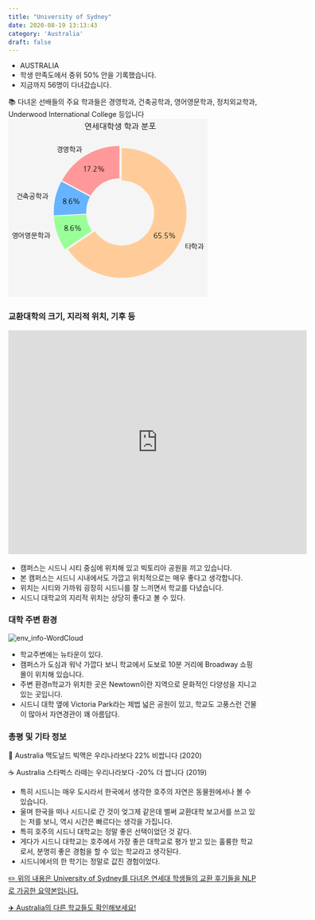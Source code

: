 ```yaml
---
title: "University of Sydney"
date: 2020-08-19 13:13:43
category: 'Australia'
draft: false
---
```



* AUSTRALIA
* 학생 만족도에서 중위 50% 안을 기록했습니다.
* 지금까지 56명이 다녀갔습니다. 

📚 다녀온 선배들의 주요 학과들은 경영학과, 건축공학과, 영어영문학과, 정치외교학과, Underwood International College 등입니다
![department-info](../plots/AU000015.png)
### 교환대학의 크기, 지리적 위치, 기후 등
<iframe
width="600"
height="450"
frameborder="0" style="border:0"
src="https://www.google.com/maps/embed/v1/place?key=AIzaSyC9e1AME-pVmWC4hBpFdu5S4dKzyepa3HQ&q=University+of+Sydney&center=-33.888574799999994,151.1873494&zoom=14" allowfullscreen>
</iframe>

* 캠퍼스는 시드니 시티 중심에 위치해 있고 빅토리아 공원을 끼고 있습니다.
* 본 캠퍼스는 시드니 시내에서도 가깝고 위치적으로는 매우 좋다고 생각합니다.
* 위치는 시티와 가까워 굉장히 시드니를 잘 느끼면서 학교를 다녔습니다.
* 시드니 대학교의 지리적 위치는 상당히 좋다고 볼 수 있다.


### 대학 주변 환경

![env_info-WordCloud](../univ_wordclouds_okt/env_info/AU000015_env_info_okt.png)

* 학교주변에는 뉴타운이 있다.
* 캠퍼스가 도심과 워낙 가깝다 보니 학교에서 도보로 10분 거리에 Broadway 쇼핑몰이 위치해 있습니다.
* 주변 환경n학교가 위치한 곳은 Newtown이란 지역으로 문화적인 다양성을 지니고 있는 곳입니다.
* 시드니 대학 옆에 Victoria Park라는 제법 넓은 공원이 있고, 학교도 고풍스런 건물이 많아서 자연경관이 꽤 아름답다.


### 총평 및 기타 정보 
🍔 Australia 맥도날드 빅맥은 우리나라보다 22% 비쌉니다 (2020)

☕️ Australia 스타벅스 라떼는 우리나라보다 -20% 더 쌉니다 (2019)
* 특히 시드니는 매우 도시라서 한국에서 생각한 호주의 자연은 동물원에서나 볼 수 있습니다.
* 울며 한국을 떠나 시드니로 간 것이 엊그제 같은데 벌써 교환대학 보고서를 쓰고 있는 저를 보니, 역시 시간은 빠르다는 생각을 가집니다.
* 특히 호주의 시드니 대학교는 정말 좋은 선택이었던 것 같다.
* 게다가 시드니 대학교는 호주에서 가장 좋은 대학교로 평가 받고 있는 훌륭한 학교로서, 분명히 좋은 경험을 할 수 있는 학교라고 생각된다.
* 시드니에서의 한 학기는 정말로 값진 경험이었다.


[✏️ 위의 내용은 University of Sydney를 다녀온 연세대 학생들의 교환 후기들을 NLP로 가공한 요약본입니다.](http://oia.yonsei.ac.kr/partner/expReport.asp?ucode=AU000015&bgbn=A)

[✈️ Australia의 다른 학교들도 확인해보세요!](https://yonsei-exchange.netlify.app/?category=Australia)
